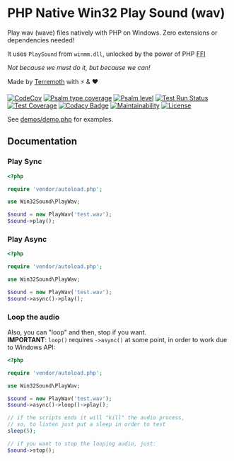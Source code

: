 # PHP Native Win32 Play Sound (wav)
Play wav (wave) files natively with PHP on Windows. Zero extensions or dependencies needed! 

It uses `PlaySound` from `winmm.dll`, unlocked by the power of PHP [FFI](https://www.php.net/manual/en/book.ffi.php)

_Not because we must do it, but because we can!_

Made by [Terremoth](https://github.com/terremoth/) with ⚡ & ❤

[![CodeCov](https://codecov.io/gh/terremoth/php-win32-playwav/graph/badge.svg?token=TOKEN)](https://app.codecov.io/gh/terremoth/php-win32-playwav)
[![Psalm type coverage](https://shepherd.dev/github/terremoth/php-win32-playwav/coverage.svg)](https://shepherd.dev/github/terremoth/php-win32-playwav)
[![Psalm level](https://shepherd.dev/github/terremoth/php-win32-playwav/level.svg)](https://shepherd.dev/github/terremoth/php-win32-playwav)
[![Test Run Status](https://github.com/terremoth/php-win32-playwav/actions/workflows/workflow.yml/badge.svg?branch=main)](https://github.com/terremoth/php-win32-playwav/actions/workflows/workflow.yml)
[![Test Coverage](https://api.codeclimate.com/v1/badges/CODE/test_coverage)](https://codeclimate.com/github/terremoth/php-win32-playwav/test_coverage)
[![Codacy Badge](https://app.codacy.com/project/badge/Grade/CODE)](https://app.codacy.com/gh/terremoth/php-win32-playwav/dashboard?utm_source=gh&utm_medium=referral&utm_content=&utm_campaign=Badge_grade)
[![Maintainability](https://api.codeclimate.com/v1/badges/CODE/maintainability)](https://codeclimate.com/github/terremoth/php-win32-playwav/maintainability)
[![License](https://img.shields.io/github/license/terremoth/php-win32-playwav.svg?logo=gnu&color=41bb13)](https://github.com/terremoth/php-win32-playwav/blob/main/LICENSE)

See [demos/demo.php](demos/demo.php) for examples.

## Documentation

### Play Sync

```php
<?php

require 'vendor/autoload.php';

use Win32Sound\PlayWav;

$sound = new PlayWav('test.wav');
$sound->play();

```

### Play Async

```php
<?php

require 'vendor/autoload.php';

use Win32Sound\PlayWav;

$sound = new PlayWav('test.wav');
$sound->async()->play();
```

### Loop the audio

Also, you can "loop" and then, stop if you want.  
__IMPORTANT__: `loop()` requires ``->async()`` at some point, in order to work due to Windows API:

```php
<?php

require 'vendor/autoload.php';

use Win32Sound\PlayWav;

$sound = new PlayWav('test.wav');
$sound->async()->loop()->play();

// if the scripts ends it will "kill" the audio process,
// so, to listen just put a sleep in order to test
sleep(5); 

// if you want to stop the looping audio, just:
$sound->stop();
```
